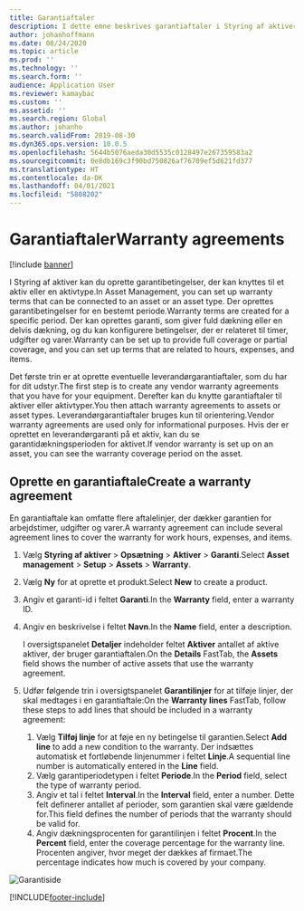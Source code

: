 ```yaml
---
title: Garantiaftaler
description: I dette emne beskrives garantiaftaler i Styring af aktiver.
author: johanhoffmann
ms.date: 08/24/2020
ms.topic: article
ms.prod: ''
ms.technology: ''
ms.search.form: ''
audience: Application User
ms.reviewer: kamaybac
ms.custom: ''
ms.assetid: ''
ms.search.region: Global
ms.author: johanho
ms.search.validFrom: 2019-08-30
ms.dyn365.ops.version: 10.0.5
ms.openlocfilehash: 5644b5076aeda30d5535c0128497e267359583a2
ms.sourcegitcommit: 0e8db169c3f90bd750826af76709ef5d621fd377
ms.translationtype: HT
ms.contentlocale: da-DK
ms.lasthandoff: 04/01/2021
ms.locfileid: "5808202"
---
```

# <a name="warranty-agreements"></a><span data-ttu-id="bd9db-103">Garantiaftaler</span><span class="sxs-lookup"><span data-stu-id="bd9db-103">Warranty agreements</span></span>

[!include [banner](../../includes/banner.md)]

 


<span data-ttu-id="bd9db-104">I Styring af aktiver kan du oprette garantibetingelser, der kan knyttes til et aktiv eller en aktivtype.</span><span class="sxs-lookup"><span data-stu-id="bd9db-104">In Asset Management, you can set up warranty terms that can be connected to an asset or an asset type.</span></span> <span data-ttu-id="bd9db-105">Der oprettes garantibetingelser for en bestemt periode.</span><span class="sxs-lookup"><span data-stu-id="bd9db-105">Warranty terms are created for a specific period.</span></span> <span data-ttu-id="bd9db-106">Der kan oprettes garanti, som giver fuld dækning eller en delvis dækning, og du kan konfigurere betingelser, der er relateret til timer, udgifter og varer.</span><span class="sxs-lookup"><span data-stu-id="bd9db-106">Warranty can be set up to provide full coverage or partial coverage, and you can set up terms that are related to hours, expenses, and items.</span></span>

<span data-ttu-id="bd9db-107">Det første trin er at oprette eventuelle leverandørgarantiaftaler, som du har for dit udstyr.</span><span class="sxs-lookup"><span data-stu-id="bd9db-107">The first step is to create any vendor warranty agreements that you have for your equipment.</span></span> <span data-ttu-id="bd9db-108">Derefter kan du knytte garantiaftaler til aktiver eller aktivtyper.</span><span class="sxs-lookup"><span data-stu-id="bd9db-108">You then attach warranty agreements to assets or asset types.</span></span> <span data-ttu-id="bd9db-109">Leverandørgarantiaftaler bruges kun til orientering.</span><span class="sxs-lookup"><span data-stu-id="bd9db-109">Vendor warranty agreements are used only for informational purposes.</span></span> <span data-ttu-id="bd9db-110">Hvis der er oprettet en leverandørgaranti på et aktiv, kan du se garantidækningsperioden for aktivet.</span><span class="sxs-lookup"><span data-stu-id="bd9db-110">If vendor warranty is set up on an asset, you can see the warranty coverage period on the asset.</span></span>

## <a name="create-a-warranty-agreement"></a><span data-ttu-id="bd9db-111">Oprette en garantiaftale</span><span class="sxs-lookup"><span data-stu-id="bd9db-111">Create a warranty agreement</span></span>

<span data-ttu-id="bd9db-112">En garantiaftale kan omfatte flere aftalelinjer, der dækker garantien for arbejdstimer, udgifter og varer.</span><span class="sxs-lookup"><span data-stu-id="bd9db-112">A warranty agreement can include several agreement lines to cover the warranty for work hours, expenses, and items.</span></span>

1. <span data-ttu-id="bd9db-113">Vælg **Styring af aktiver** \> **Opsætning** \> **Aktiver** \> **Garanti**.</span><span class="sxs-lookup"><span data-stu-id="bd9db-113">Select **Asset management** \> **Setup** \> **Assets** \> **Warranty**.</span></span>
2. <span data-ttu-id="bd9db-114">Vælg **Ny** for at oprette et produkt.</span><span class="sxs-lookup"><span data-stu-id="bd9db-114">Select **New** to create a product.</span></span>
3. <span data-ttu-id="bd9db-115">Angiv et garanti-id i feltet **Garanti**.</span><span class="sxs-lookup"><span data-stu-id="bd9db-115">In the **Warranty** field, enter a warranty ID.</span></span> 
4. <span data-ttu-id="bd9db-116">Angiv en beskrivelse i feltet **Navn**.</span><span class="sxs-lookup"><span data-stu-id="bd9db-116">In the **Name** field, enter a description.</span></span>

    <span data-ttu-id="bd9db-117">I oversigtspanelet **Detaljer** indeholder feltet **Aktiver** antallet af aktive aktiver, der bruger garantiaftalen.</span><span class="sxs-lookup"><span data-stu-id="bd9db-117">On the **Details** FastTab, the **Assets** field shows the number of active assets that use the warranty agreement.</span></span>

5. <span data-ttu-id="bd9db-118">Udfør følgende trin i oversigtspanelet **Garantilinjer** for at tilføje linjer, der skal medtages i en garantiaftale:</span><span class="sxs-lookup"><span data-stu-id="bd9db-118">On the **Warranty lines** FastTab, follow these steps to add lines that should be included in a warranty agreement:</span></span>

    1. <span data-ttu-id="bd9db-119">Vælg **Tilføj linje** for at føje en ny betingelse til garantien.</span><span class="sxs-lookup"><span data-stu-id="bd9db-119">Select **Add line** to add a new condition to the warranty.</span></span> <span data-ttu-id="bd9db-120">Der indsættes automatisk et fortløbende linjenummer i feltet **Linje**.</span><span class="sxs-lookup"><span data-stu-id="bd9db-120">A sequential line number is automatically entered in the **Line** field.</span></span>
    2. <span data-ttu-id="bd9db-121">Vælg garantiperiodetypen i feltet **Periode**.</span><span class="sxs-lookup"><span data-stu-id="bd9db-121">In the **Period** field, select the type of warranty period.</span></span>
    3. <span data-ttu-id="bd9db-122">Angiv et tal i feltet **Interval**.</span><span class="sxs-lookup"><span data-stu-id="bd9db-122">In the **Interval** field, enter a number.</span></span> <span data-ttu-id="bd9db-123">Dette felt definerer antallet af perioder, som garantien skal være gældende for.</span><span class="sxs-lookup"><span data-stu-id="bd9db-123">This field defines the number of periods that the warranty should be valid for.</span></span>
    4. <span data-ttu-id="bd9db-124">Angiv dækningsprocenten for garantilinjen i feltet **Procent**.</span><span class="sxs-lookup"><span data-stu-id="bd9db-124">In the **Percent** field, enter the coverage percentage for the warranty line.</span></span> <span data-ttu-id="bd9db-125">Procenten angiver, hvor meget der dækkes af firmaet.</span><span class="sxs-lookup"><span data-stu-id="bd9db-125">The percentage indicates how much is covered by your company.</span></span>

![Garantiside](media/01-warranty.png)


[!INCLUDE[footer-include](../../../includes/footer-banner.md)]